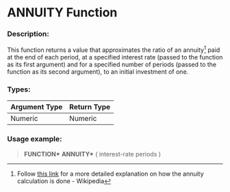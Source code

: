 # ANNUITY Function

### Description:
This function returns a value that approximates the ratio of an annuity[^1] paid at the end of each period, 
at a specified interest rate (passed to the function as its first argument) and for a specified number of 
periods (passed to the function as its second argument), to an initial investment of one.

### Types:

| Argument Type | Return Type |
| ------------- | ----------- |
| Numeric       | Numeric     |

### Usage example:

> **FUNCTION\*** **ANNUITY\*** ( interest-rate periods )

[^1]: Follow [this link](https://en.wikipedia.org/wiki/Annuity) 
  for a more detailed explanation on how the annuity calculation 
  is done - Wikipedia

